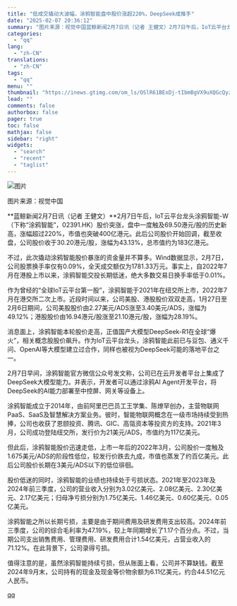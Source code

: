 ```yaml
---
title: "低成交撬动大波幅，涂鸦智能盘中股价涨超220%，DeepSeek成推手"
date: "2025-02-07 20:36:12"
summary: "图片来源：视觉中国蓝鲸新闻2月7日讯（记者 王健文）2月7日午后，IoT云平台龙头涂鸦智能-W（下称..."
categories:
  - "qq"
lang:
  - "zh-CN"
translations:
  - "zh-CN"
tags:
  - "qq"
menu: ""
thumbnail: "https://inews.gtimg.com/om_ls/OSlR61BExDj-tIbmBgVX9uXQGcQyz7SQQQ09Epqtn_FDsAA_640360/0"
lead: ""
comments: false
authorbox: false
pager: true
toc: false
mathjax: false
sidebar: "right"
widgets:
  - "search"
  - "recent"
  - "taglist"
---
```


![图片](https://inews.gtimg.com/om_bt/Oq-mXnBoGyBVvMU-d0752EmHtHlaFokDSYOh8oU2BXZI4AA/641)

图片来源：视觉中国

**蓝鲸新闻2月7日讯（记者 王健文）**2月7日午后，IoT云平台龙头涂鸦智能-W（下称“涂鸦智能”，02391.HK）股价突涨，盘中一度触及69.50港元/股的历史新高，涨幅超过220%，市值也突破400亿港元。此后公司股价开始回调，截至收盘，公司股价收于30.20港元/股，涨幅为43.13%，总市值约为183亿港元。

不过，此次撬动涂鸦智能股价暴涨的资金量并不算多。Wind数据显示，2月7日，公司股票换手率仅有0.09%，全天成交额仅为1781.33万元。事实上，自2022年7月在港股上市以来，涂鸦智能交投长期低迷，绝大多数交易日换手率低于0.01%。

作为曾经的“全球IoT云平台第一股”，涂鸦智能于2021年在纽交所上市，2022年7月在港交所二次上市。近段时间以来，公司美股、港股股价双双走高，1月27日至2月6日期间，公司美股股价由2.27美元/ADS涨至3.40美元/ADS，涨幅为49.12%；港股股价由16.94港元/股涨至21.10港元/股，涨幅为28.19%。

消息面上，涂鸦智能本轮股价走高，正值国产大模型DeepSeek-R1在全球“爆火”，相关概念股股价飙升。作为IoT云平台龙头，涂鸦智能此前已与豆包、通义千问、OpenAI等大模型建立过合作，同样也被视为DeepSeek可能的落地平台之一。

2月7日早间，涂鸦智能官方微信公众号发文称，公司已在云开发者平台上集成了DeepSeek大模型能力。并表示，开发者可以通过涂鸦AI Agent开发平台，将DeepSeek的AI能力部署至中控屏、网关等设备上。

涂鸦智能成立于2014年，由前阿里巴巴员工王学集、陈燎罕创办，主营物联网PaaS、SaaS及智慧解决方案业务。彼时，智能物联网概念在一级市场持续受到热捧，公司也收获了恩颐投资、腾讯、GIC、高瓴资本等投资方的支持。2021年3月，公司成功登陆纽交所，发行价为21美元/ADS，市值约为117亿美元。

但此后，涂鸦智能股价迅速走低，上市一年后的2022年3月，公司股价一度触及1.675美元/ADS的阶段性低位，较发行价跌去九成，市值也蒸发了约百亿美元。此后公司股价长期在3美元/ADS以下的低位徘徊。

股价低迷的同时，涂鸦智能的业绩也持续处于亏损状态。2021年至2023年及2024年前三季度，公司的营业收入分别为3.02亿美元、2.08亿美元、2.30亿美元、2.17亿美元；归母净亏损分别为1.75亿美元、1.46亿美元、0.60亿美元、0.05亿美元。

涂鸦智能之所以长期亏损，主要是由于期间费用及研发费用支出较高。2024年前三季度，公司的综合毛利率为47.19%，较上年同期增长了1.17个百分点。不过，当期公司支出销售费用、管理费用、研发费用合计1.54亿美元，占营业收入的71.12%。在此背景下，公司录得亏损。

值得注意的是，虽然涂鸦智能持续亏损，但从账面上看，公司并不算缺钱。截至2024年9月末，公司持有的现金及现金等价物余额为6.11亿美元，约合44.51亿元人民币。

[qq](https://new.qq.com/rain/a/20250207A08JK400)
